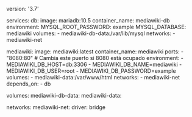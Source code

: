 version: '3.7'

services:
  db:
    image: mariadb:10.5
    container_name: mediawiki-db
    environment:
      MYSQL_ROOT_PASSWORD: example
      MYSQL_DATABASE: mediawiki
    volumes:
      - mediawiki-db-data:/var/lib/mysql
    networks:
      - mediawiki-net

  mediawiki:
    image: mediawiki:latest
    container_name: mediawiki
    ports:
      - "8080:80"  # Cambia este puerto si 8080 está ocupado
    environment:
      - MEDIAWIKI_DB_HOST=db:3306
      - MEDIAWIKI_DB_NAME=mediawiki
      - MEDIAWIKI_DB_USER=root
      - MEDIAWIKI_DB_PASSWORD=example
    volumes:
      - mediawiki-data:/var/www/html
    networks:
      - mediawiki-net
    depends_on:
      - db

volumes:
  mediawiki-db-data:
  mediawiki-data:

networks:
  mediawiki-net:
    driver: bridge